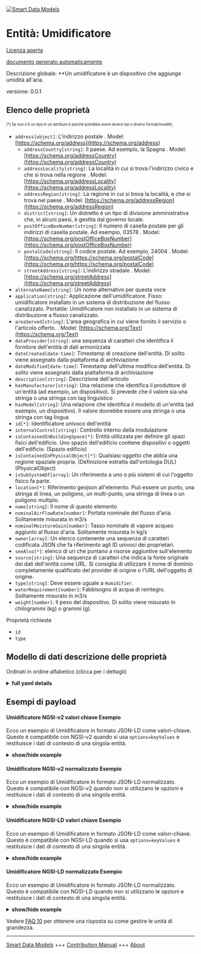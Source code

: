 <!-- 10-Header -->    
[![Smart Data Models](https://smartdatamodels.org/wp-content/uploads/2022/01/SmartDataModels_logo.png "Logo")](https://smartdatamodels.org)    
Entità: Umidificatore    
=====================<!-- /10-Header -->    
<!-- 15-License -->    
[Licenza aperta](https://github.com/smart-data-models//dataModel.S4BLDG/blob/master/Humidifier/LICENSE.md)    
[documento generato automaticamente](https://docs.google.com/presentation/d/e/2PACX-1vTs-Ng5dIAwkg91oTTUdt8ua7woBXhPnwavZ0FxgR8BsAI_Ek3C5q97Nd94HS8KhP-r_quD4H0fgyt3/pub?start=false&loop=false&delayms=3000#slide=id.gb715ace035_0_60)    
<!-- /15-License -->    
<!-- 20-Description -->    
Descrizione globale: **Un umidificatore è un dispositivo che aggiunge umidità all'aria.    
versione: 0.0.1    
<!-- /20-Description -->    
<!-- 30-PropertiesList -->    
## Elenco delle proprietà    
<sup><sub>[*] Se non c'è un tipo in un attributo è perché potrebbe avere diversi tipi o diversi formati/modelli</sub></sup>.    
- `address[object]`: L'indirizzo postale  . Model: [https://schema.org/address](https://schema.org/address)	- `addressCountry[string]`: Il paese. Ad esempio, la Spagna  . Model: [https://schema.org/addressCountry](https://schema.org/addressCountry)    
	- `addressLocality[string]`: La località in cui si trova l'indirizzo civico e che si trova nella regione  . Model: [https://schema.org/addressLocality](https://schema.org/addressLocality)    
	- `addressRegion[string]`: La regione in cui si trova la località, e che si trova nel paese  . Model: [https://schema.org/addressRegion](https://schema.org/addressRegion)    
	- `district[string]`: Un distretto è un tipo di divisione amministrativa che, in alcuni paesi, è gestita dal governo locale.      
	- `postOfficeBoxNumber[string]`: Il numero di casella postale per gli indirizzi di casella postale. Ad esempio, 03578  . Model: [https://schema.org/postOfficeBoxNumber](https://schema.org/postOfficeBoxNumber)    
	- `postalCode[string]`: Il codice postale. Ad esempio, 24004  . Model: [https://schema.org/https://schema.org/postalCode](https://schema.org/https://schema.org/postalCode)    
	- `streetAddress[string]`: L'indirizzo stradale  . Model: [https://schema.org/streetAddress](https://schema.org/streetAddress)    
- `alternateName[string]`: Un nome alternativo per questa voce  - `application[string]`: Applicazione dell'umidificatore. Fisso: umidificatore installato in un sistema di distribuzione del flusso canalizzato. Portatile: Umidificatore non installato in un sistema di distribuzione a flusso canalizzato.  - `areaServed[string]`: L'area geografica in cui viene fornito il servizio o l'articolo offerto.  . Model: [https://schema.org/Text](https://schema.org/Text)- `dataProvider[string]`: una sequenza di caratteri che identifica il fornitore dell'entità di dati armonizzata  - `dateCreated[date-time]`: Timestamp di creazione dell'entità. Di solito viene assegnato dalla piattaforma di archiviazione  - `dateModified[date-time]`: Timestamp dell'ultima modifica dell'entità. Di solito viene assegnato dalla piattaforma di archiviazione  - `description[string]`: Descrizione dell'articolo  - `hasManufacturer[string]`: Una relazione che identifica il produttore di un'entità (ad esempio, un dispositivo). Si prevede che il valore sia una stringa o una stringa con tag linguistico  - `hasModel[string]`: Una relazione che identifica il modello di un'entità (ad esempio, un dispositivo). Il valore dovrebbe essere una stringa o una stringa con tag lingua  - `id[*]`: Identificatore univoco dell'entità  - `internalControl[string]`: Controllo interno della modulazione  - `isContainedInBuildingSpace[*]`: Entità utilizzata per definire gli spazi fisici dell'edificio. Uno spazio dell'edificio contiene dispositivi o oggetti dell'edificio. (Spazio edificio)  - `isContainedInPhysicalObject[*]`: Qualsiasi oggetto che abbia una regione spaziale propria.  (Definizione estratta dall'ontologia DUL) (PhysicalObject)  - `isSubSystemOf[array]`: Un riferimento a uno o più sistemi di cui l'oggetto fisico fa parte.  - `location[*]`: Riferimento geojson all'elemento. Può essere un punto, una stringa di linea, un poligono, un multi-punto, una stringa di linea o un poligono multiplo.  - `name[string]`: Il nome di questo elemento  - `nominalAirFlowRate[number]`: Portata nominale del flusso d'aria. Solitamente misurata in m3/s  - `nominalMoistureGain[number]`: Tasso nominale di vapore acqueo aggiunto al flusso d'aria. Solitamente misurata in kg/s  - `owner[array]`: Un elenco contenente una sequenza di caratteri codificata JSON che fa riferimento agli ID univoci dei proprietari.  - `seeAlso[*]`: elenco di uri che puntano a risorse aggiuntive sull'elemento  - `source[string]`: Una sequenza di caratteri che indica la fonte originale dei dati dell'entità come URL. Si consiglia di utilizzare il nome di dominio completamente qualificato del provider di origine o l'URL dell'oggetto di origine.  - `type[string]`: Deve essere uguale a `Humidifier`.  - `waterRequirement[number]`: Fabbisogno di acqua di reintegro. Solitamente misurato in m3/s  - `weight[number]`: Il peso del dispositivo. Di solito viene misurato in chilogrammi (kg) o grammi (g).  <!-- /30-PropertiesList -->    
<!-- 35-RequiredProperties -->    
Proprietà richieste    
- `id`  - `type`  <!-- /35-RequiredProperties -->    
<!-- 40-RequiredProperties -->    
<!-- /40-RequiredProperties -->    
<!-- 50-DataModelHeader -->    
## Modello di dati descrizione delle proprietà    
Ordinati in ordine alfabetico (clicca per i dettagli)    
<!-- /50-DataModelHeader -->    
<!-- 60-ModelYaml -->    
<details><summary><strong>full yaml details</strong></summary>      
```yaml    
Humidifier:      
  description: A humidifier is a device that adds moisture into the air.      
  properties:      
    address:      
      description: The mailing address      
      properties:      
        addressCountry:      
          description: 'The country. For example, Spain'      
          type: string      
          x-ngsi:      
            model: https://schema.org/addressCountry      
            type: Property      
        addressLocality:      
          description: 'The locality in which the street address is, and which is in the region'      
          type: string      
          x-ngsi:      
            model: https://schema.org/addressLocality      
            type: Property      
        addressRegion:      
          description: 'The region in which the locality is, and which is in the country'      
          type: string      
          x-ngsi:      
            model: https://schema.org/addressRegion      
            type: Property      
        district:      
          description: 'A district is a type of administrative division that, in some countries, is managed by the local government'      
          type: string      
          x-ngsi:      
            type: Property      
        postOfficeBoxNumber:      
          description: 'The post office box number for PO box addresses. For example, 03578'      
          type: string      
          x-ngsi:      
            model: https://schema.org/postOfficeBoxNumber      
            type: Property      
        postalCode:      
          description: 'The postal code. For example, 24004'      
          type: string      
          x-ngsi:      
            model: https://schema.org/https://schema.org/postalCode      
            type: Property      
        streetAddress:      
          description: The street address      
          type: string      
          x-ngsi:      
            model: https://schema.org/streetAddress      
            type: Property      
        streetNr:      
          description: Number identifying a specific property on a public street      
          type: string      
          x-ngsi:      
            type: Property      
      type: object      
      x-ngsi:      
        model: https://schema.org/address      
        type: Property      
    alternateName:      
      description: An alternative name for this item      
      type: string      
      x-ngsi:      
        type: Property      
    application:      
      description: 'Humidifier application. Fixed: Humidifier installed in a ducted flow distribution system. Portable: Humidifier is not installed in a ducted flow distribution system'      
      type: string      
      x-ngsi:      
        type: Property      
    areaServed:      
      description: The geographic area where a service or offered item is provided      
      type: string      
      x-ngsi:      
        model: https://schema.org/Text      
        type: Property      
    dataProvider:      
      description: A sequence of characters identifying the provider of the harmonised data entity      
      type: string      
      x-ngsi:      
        type: Property      
    dateCreated:      
      description: Entity creation timestamp. This will usually be allocated by the storage platform      
      format: date-time      
      type: string      
      x-ngsi:      
        type: Property      
    dateModified:      
      description: Timestamp of the last modification of the entity. This will usually be allocated by the storage platform      
      format: date-time      
      type: string      
      x-ngsi:      
        type: Property      
    description:      
      description: A description of this item      
      type: string      
      x-ngsi:      
        type: Property      
    hasManufacturer:      
      description: 'A relationship identifying the manufacturer of an entity (e.g., device). The value is expected to be a string or a string with language tag'      
      type: string      
      x-ngsi:      
        type: Property      
    hasModel:      
      description: 'A relationship identifying the model of an entity (e.g., device). The value is expected to be a string or a string with language tag'      
      type: string      
      x-ngsi:      
        type: Property      
    id:      
      anyOf:      
        - description: Identifier format of any NGSI entity      
          maxLength: 256      
          minLength: 1      
          pattern: ^[\w\-\.\{\}\$\+\*\[\]`|~^@!,:\\]+$      
          type: string      
          x-ngsi:      
            type: Property      
        - description: Identifier format of any NGSI entity      
          format: uri      
          type: string      
          x-ngsi:      
            type: Property      
      description: Unique identifier of the entity      
      x-ngsi:      
        type: Property      
    internalControl:      
      description: Internal modulation control      
      type: string      
      x-ngsi:      
        type: Property      
    isContainedInBuildingSpace:      
      anyOf:      
        - description: Identifier format of any NGSI entity      
          maxLength: 256      
          minLength: 1      
          pattern: ^[\w\-\.\{\}\$\+\*\[\]`|~^@!,:\\]+$      
          type: string      
          x-ngsi:      
            type: Property      
        - description: Identifier format of any NGSI entity      
          format: uri      
          type: string      
          x-ngsi:      
            type: Property      
      description: An entity used to define the physical spaces of the building. A building space contains devices or building objects. (BuildingSpace)      
      x-ngsi:      
        type: Property      
    isContainedInPhysicalObject:      
      anyOf:      
        - description: Identifier format of any NGSI entity      
          maxLength: 256      
          minLength: 1      
          pattern: ^[\w\-\.\{\}\$\+\*\[\]`|~^@!,:\\]+$      
          type: string      
          x-ngsi:      
            type: Property      
        - description: Identifier format of any NGSI entity      
          format: uri      
          type: string      
          x-ngsi:      
            type: Property      
      description: Any Object that has a proper space region.  (Definition extracted from DUL ontology) (PhysicalObject)      
      x-ngsi:      
        type: Property      
    isSubSystemOf:      
      description: A reference to a system(s) that this Physical Object is part of      
      items:      
        anyOf:      
          - description: Identifier format of any NGSI entity      
            maxLength: 256      
            minLength: 1      
            pattern: ^[\w\-\.\{\}\$\+\*\[\]`|~^@!,:\\]+$      
            type: string      
            x-ngsi:      
              type: Property      
          - description: Identifier format of any NGSI entity      
            format: uri      
            type: string      
            x-ngsi:      
              type: Property      
        description: Unique identifier of the entity      
        x-ngsi:      
          type: Property      
      type: array      
      x-ngsi:      
        type: Relationship      
    location:      
      description: 'Geojson reference to the item. It can be Point, LineString, Polygon, MultiPoint, MultiLineString or MultiPolygon'      
      oneOf:      
        - description: Geojson reference to the item. Point      
          properties:      
            bbox:      
              items:      
                type: number      
              minItems: 4      
              type: array      
            coordinates:      
              items:      
                type: number      
              minItems: 2      
              type: array      
            type:      
              enum:      
                - Point      
              type: string      
          required:      
            - type      
            - coordinates      
          title: GeoJSON Point      
          type: object      
          x-ngsi:      
            type: GeoProperty      
        - description: Geojson reference to the item. LineString      
          properties:      
            bbox:      
              items:      
                type: number      
              minItems: 4      
              type: array      
            coordinates:      
              items:      
                items:      
                  type: number      
                minItems: 2      
                type: array      
              minItems: 2      
              type: array      
            type:      
              enum:      
                - LineString      
              type: string      
          required:      
            - type      
            - coordinates      
          title: GeoJSON LineString      
          type: object      
          x-ngsi:      
            type: GeoProperty      
        - description: Geojson reference to the item. Polygon      
          properties:      
            bbox:      
              items:      
                type: number      
              minItems: 4      
              type: array      
            coordinates:      
              items:      
                items:      
                  items:      
                    type: number      
                  minItems: 2      
                  type: array      
                minItems: 4      
                type: array      
              type: array      
            type:      
              enum:      
                - Polygon      
              type: string      
          required:      
            - type      
            - coordinates      
          title: GeoJSON Polygon      
          type: object      
          x-ngsi:      
            type: GeoProperty      
        - description: Geojson reference to the item. MultiPoint      
          properties:      
            bbox:      
              items:      
                type: number      
              minItems: 4      
              type: array      
            coordinates:      
              items:      
                items:      
                  type: number      
                minItems: 2      
                type: array      
              type: array      
            type:      
              enum:      
                - MultiPoint      
              type: string      
          required:      
            - type      
            - coordinates      
          title: GeoJSON MultiPoint      
          type: object      
          x-ngsi:      
            type: GeoProperty      
        - description: Geojson reference to the item. MultiLineString      
          properties:      
            bbox:      
              items:      
                type: number      
              minItems: 4      
              type: array      
            coordinates:      
              items:      
                items:      
                  items:      
                    type: number      
                  minItems: 2      
                  type: array      
                minItems: 2      
                type: array      
              type: array      
            type:      
              enum:      
                - MultiLineString      
              type: string      
          required:      
            - type      
            - coordinates      
          title: GeoJSON MultiLineString      
          type: object      
          x-ngsi:      
            type: GeoProperty      
        - description: Geojson reference to the item. MultiLineString      
          properties:      
            bbox:      
              items:      
                type: number      
              minItems: 4      
              type: array      
            coordinates:      
              items:      
                items:      
                  items:      
                    items:      
                      type: number      
                    minItems: 2      
                    type: array      
                  minItems: 4      
                  type: array      
                type: array      
              type: array      
            type:      
              enum:      
                - MultiPolygon      
              type: string      
          required:      
            - type      
            - coordinates      
          title: GeoJSON MultiPolygon      
          type: object      
          x-ngsi:      
            type: GeoProperty      
      x-ngsi:      
        type: GeoProperty      
    name:      
      description: The name of this item      
      type: string      
      x-ngsi:      
        type: Property      
    nominalAirFlowRate:      
      description: Nominal rate of air flow. Usually measured in m3/s      
      type: number      
      x-ngsi:      
        type: Property      
    nominalMoistureGain:      
      description: Nominal rate of water vapor added into the airstream. Usually measured in kg/s      
      type: number      
      x-ngsi:      
        type: Property      
    owner:      
      description: A List containing a JSON encoded sequence of characters referencing the unique Ids of the owner(s)      
      items:      
        anyOf:      
          - description: Identifier format of any NGSI entity      
            maxLength: 256      
            minLength: 1      
            pattern: ^[\w\-\.\{\}\$\+\*\[\]`|~^@!,:\\]+$      
            type: string      
            x-ngsi:      
              type: Property      
          - description: Identifier format of any NGSI entity      
            format: uri      
            type: string      
            x-ngsi:      
              type: Property      
        description: Unique identifier of the entity      
        x-ngsi:      
          type: Property      
      type: array      
      x-ngsi:      
        type: Property      
    seeAlso:      
      description: list of uri pointing to additional resources about the item      
      oneOf:      
        - items:      
            format: uri      
            type: string      
          minItems: 1      
          type: array      
        - format: uri      
          type: string      
      x-ngsi:      
        type: Property      
    source:      
      description: 'A sequence of characters giving the original source of the entity data as a URL. Recommended to be the fully qualified domain name of the source provider, or the URL to the source object'      
      type: string      
      x-ngsi:      
        type: Property      
    type:      
      description: It must be equal to `Humidifier`      
      enum:      
        - Humidifier      
      type: string      
      x-ngsi:      
        type: Property      
    waterRequirement:      
      description: Make-up water requirement. Usually measured in m3/s      
      type: number      
      x-ngsi:      
        type: Property      
    weight:      
      description: The weight of the device. Usually measured in kilograms (kg) or grams (g)      
      type: number      
      x-ngsi:      
        type: Property      
  required:      
    - id      
    - type      
  type: object      
  x-derived-from: "https://saref.etsi.org/saref4bldg/v1.1.2/#s4bldg:Humidifier"      
  x-disclaimer: 'Redistribution and use in source and binary forms, with or without modification, are permitted  provided that the license conditions are met. Copyleft (c) 2022 Contributors to Smart Data Models Program'      
  x-license-url: https://github.com/smart-data-models/dataModel.S4BLDG/blob/master/Humidifier/LICENSE.md      
  x-model-schema: https://smart-data-models.github.com/dataModel.SAREF4BLDG/Humidifier/schema.json      
  x-model-tags: SAREF Humidifier      
  x-version: 0.0.1      
```    
</details>      
<!-- /60-ModelYaml -->    
<!-- 70-MiddleNotes -->    
<!-- /70-MiddleNotes -->    
<!-- 80-Examples -->    
## Esempi di payload    
#### Umidificatore NGSI-v2 valori chiave Esempio    
Ecco un esempio di Umidificatore in formato JSON-LD come valori-chiave. Questo è compatibile con NGSI-v2 quando si usa `options=keyValues` e restituisce i dati di contesto di una singola entità.    
<details><summary><strong>show/hide example</strong></summary>      
```json  
{  
  "id": "urn:ngsi-ld:Humidifier:ac37f3cb-91a4-420a-bf0c-0b9e7e172521",  
  "type": "Humidifier",  
  "application": "Trafficway",  
  "internalControl": "circuit",  
  "nominalAirFlowRate": 0.5067643159622129,  
  "nominalMoistureGain": 0.6949833248374234,  
  "waterRequirement": 0.006912028133186698,  
  "weight": 0.0357306217024943,  
  "isContainedInBuildingSpace": "urn:ngsi-ld:BuildingSpace:09a4b404-f422-4f1c-b53e-23fabedd21c7",  
  "isContainedInPhysicalObject": "urn:ngsi-ld:PhysicalObject:dea722e2-f244-4618-bd6d-40a74f6053c7",  
  "isSubSystemOf": [  
    "urn:ngsi-ld:System:7d1ab6f4-93d8-45f1-8075-e07d9f0a92ab",  
    "urn:ngsi-ld:System:97c9fe52-5019-4f15-9e09-b74248a9e008",  
    "urn:ngsi-ld:System:4adb71a2-0ae3-4ecc-9d29-9e913f5cb577"  
  ],  
  "hasManufacturer": "Humidifier Company Inc.",  
  "hasModel": "Humidifier 0.1.2",  
  "dateCreated": "2023-01-26T01:28:19Z",  
  "dateModified": "2023-01-26T00:58:24Z",  
  "source": "Import",  
  "name": "Humidifier",  
  "alternateName": "Humidifier type 2",  
  "description": "Humidifier of limited Humidifier types",  
  "dataProvider": "IFC file"  
}  
```  
</details>    
#### Umidificatore NGSI-v2 normalizzato Esempio    
Ecco un esempio di Umidificatore in formato JSON-LD normalizzato. Questo è compatibile con NGSI-v2 quando non si utilizzano le opzioni e restituisce i dati di contesto di una singola entità.    
<details><summary><strong>show/hide example</strong></summary>      
```json  
{  
  "id": "urn:ngsi-ld:Humidifier:fba02151-cd4b-4dfd-a7a7-37dafa66d943",  
  "type": "Humidifier",  
  "application": {  
    "type": "Text",  
    "value": "Small Soft Car"  
  },  
  "internalControl": {  
    "type": "Text",  
    "value": "mindshare"  
  },  
  "nominalAirFlowRate": {  
    "type": "Number",  
    "value": 0.9292903711390679  
  },  
  "nominalMoistureGain": {  
    "type": "Number",  
    "value": 0.8580622286778447  
  },  
  "waterRequirement": {  
    "type": "Number",  
    "value": 0.554538436027498  
  },  
  "weight": {  
    "type": "Number",  
    "value": 0.7752621626916505  
  },  
  "isContainedInBuildingSpace": {  
    "type": "Text",  
    "value": "urn:ngsi-ld:BuildingSpace:e921e031-412b-425c-931b-c63634eb5c85"  
  },  
  "isContainedInPhysicalObject": {  
    "type": "Text",  
    "value": "urn:ngsi-ld:PhysicalObject:013cd1d5-1e31-4a2a-a666-8e18c85a0360"  
  },  
  "isSubSystemOf": {  
    "type": "StructuredValue",  
    "value": [  
      "urn:ngsi-ld:System:ea1d1a76-356e-491c-b5dc-17a8c456d7f7",  
      "urn:ngsi-ld:System:f7b44810-8762-4e67-b4d0-6e4d9bb81b46",  
      "urn:ngsi-ld:System:88bb7831-63c5-40bc-8349-7cef821db39c"  
    ]  
  },  
  "hasManufacturer": {  
    "type": "Text",  
    "value": "Humidifier Company Inc."  
  },  
  "hasModel": {  
    "type": "Text",  
    "value": "Humidifier 0.1.2"  
  },  
  "dateCreated": {  
    "type": "DateTime",  
    "value": "2023-01-26T08:47:34.1843489+01:00"  
  },  
  "dateModified": {  
    "type": "DateTime",  
    "value": "2023-01-26T06:27:14.5040882+01:00"  
  },  
  "source": {  
    "type": "Text",  
    "value": "Import"  
  },  
  "name": {  
    "type": "Text",  
    "value": "Humidifier"  
  },  
  "alternateName": {  
    "type": "Text",  
    "value": "Humidifier type 2"  
  },  
  "description": {  
    "type": "Text",  
    "value": "Humidifier of limited Humidifier types"  
  },  
  "dataProvider": {  
    "type": "Text",  
    "value": "IFC file"  
  }  
}  
```  
</details>    
#### Umidificatore NGSI-LD valori chiave Esempio    
Ecco un esempio di Umidificatore in formato JSON-LD come valori-chiave. Questo è compatibile con NGSI-LD quando si usa `options=keyValues` e restituisce i dati di contesto di una singola entità.    
<details><summary><strong>show/hide example</strong></summary>      
```json  
{  
  "id": "urn:ngsi-ld:Humidifier:ac37f3cb-91a4-420a-bf0c-0b9e7e172521",  
  "type": "Humidifier",  
  "application": "Trafficway",  
  "internalControl": "circuit",  
  "nominalAirFlowRate": 0.5067643159622129,  
  "nominalMoistureGain": 0.6949833248374234,  
  "waterRequirement": 0.006912028133186698,  
  "weight": 0.0357306217024943,  
  "isContainedInBuildingSpace": "urn:ngsi-ld:BuildingSpace:09a4b404-f422-4f1c-b53e-23fabedd21c7",  
  "isContainedInPhysicalObject": "urn:ngsi-ld:PhysicalObject:dea722e2-f244-4618-bd6d-40a74f6053c7",  
  "isSubSystemOf": [  
    "urn:ngsi-ld:System:7d1ab6f4-93d8-45f1-8075-e07d9f0a92ab",  
    "urn:ngsi-ld:System:97c9fe52-5019-4f15-9e09-b74248a9e008",  
    "urn:ngsi-ld:System:4adb71a2-0ae3-4ecc-9d29-9e913f5cb577"  
  ],  
  "hasManufacturer": "Humidifier Company Inc.",  
  "hasModel": "Humidifier 0.1.2",  
  "dateCreated": "2023-01-26T01:28:19Z",  
  "dateModified": "2023-01-26T00:58:24Z",  
  "source": "Import",  
  "name": "Humidifier",  
  "alternateName": "Humidifier type 2",  
  "description": "Humidifier of limited Humidifier types",  
  "dataProvider": "IFC file",  
  "@context": [  
    "https://raw.githubusercontent.com/smart-data-models/dataModel.S4BLDG/master/context.jsonld",  
    "https://uri.etsi.org/ngsi-ld/v1/ngsi-ld-core-context.jsonld"  
  ]  
}  
```  
</details>    
#### Umidificatore NGSI-LD normalizzato Esempio    
Ecco un esempio di Umidificatore in formato JSON-LD normalizzato. Questo è compatibile con NGSI-LD quando non si utilizzano le opzioni e restituisce i dati di contesto di una singola entità.    
<details><summary><strong>show/hide example</strong></summary>      
```json  
{  
  "id": "urn:ngsi-ld:Humidifier:7535836f-92b5-4489-b99c-424fab29c039",  
  "type": "Humidifier",  
  "application": {  
    "type": "Property",  
    "value": "payment"  
  },  
  "internalControl": {  
    "type": "Property",  
    "value": "national"  
  },  
  "nominalAirFlowRate": {  
    "type": "Property",  
    "unitCode": "m3/s",  
    "observedAt": "2023-01-25T23:50:20Z",  
    "value": 0.6517710650891719  
  },  
  "nominalMoistureGain": {  
    "type": "Property",  
    "unitCode": "kg/s",  
    "observedAt": "2023-01-26T00:47:56Z",  
    "value": 0.7521424188536304  
  },  
  "waterRequirement": {  
    "type": "Property",  
    "unitCode": "m3/s",  
    "observedAt": "2023-01-26T04:16:30Z",  
    "value": 0.37658219788129976  
  },  
  "weight": {  
    "type": "Property",  
    "unitCode": "g",  
    "observedAt": "2023-01-25T20:12:20Z",  
    "value": 0.348798884385924  
  },  
  "isContainedInBuildingSpace": {  
    "type": "Relationship",  
    "object": "urn:ngsi-ld:BuildingSpace:89364634-51b8-4628-b785-be02d50d9653"  
  },  
  "isContainedInPhysicalObject": {  
    "type": "Relationship",  
    "object": "urn:ngsi-ld:PhysicalObject:748df8f3-6595-4591-bc38-4e393a942194"  
  },  
  "isSubSystemOf": [  
    {  
      "type": "Relationship",  
      "object": "urn:ngsi-ld:System:45f04a26-3ae7-4a68-a960-4e4c9667bbb8"  
    },  
    {  
      "type": "Relationship",  
      "object": "urn:ngsi-ld:System:b619039a-e060-41ce-8e61-cdbc63e86287"  
    },  
    {  
      "type": "Relationship",  
      "object": "urn:ngsi-ld:System:94b68acc-bf31-40d7-a089-1172ff14240a"  
    }  
  ],  
  "hasManufacturer": {  
    "type": "Property",  
    "value": "Humidifier Company Inc."  
  },  
  "hasModel": {  
    "type": "Property",  
    "value": "Humidifier 0.1.2"  
  },  
  "dateCreated": {  
    "type": "Property",  
    "value": "2023-01-25T19:33:58Z"  
  },  
  "dateModified": {  
    "type": "Property",  
    "value": "2023-01-26T04:06:21Z"  
  },  
  "source": {  
    "type": "Property",  
    "value": "Import"  
  },  
  "name": {  
    "type": "Property",  
    "value": "Humidifier"  
  },  
  "alternateName": {  
    "type": "Property",  
    "value": "Humidifier type 2"  
  },  
  "description": {  
    "type": "Property",  
    "value": "Humidifier of limited Humidifier types"  
  },  
  "dataProvider": {  
    "type": "Property",  
    "value": "IFC file"  
  },  
  "@context": [  
    "https://raw.githubusercontent.com/smart-data-models/dataModel.S4BLDG/master/context.jsonld",  
    "https://uri.etsi.org/ngsi-ld/v1/ngsi-ld-core-context.jsonld"  
  ]  
}  
```  
</details><!-- /80-Examples -->    
<!-- 90-FooterNotes -->    
<!-- /90-FooterNotes -->    
<!-- 95-Units -->    
Vedere [FAQ 10](https://smartdatamodels.org/index.php/faqs/) per ottenere una risposta su come gestire le unità di grandezza.    
<!-- /95-Units -->    
<!-- 97-LastFooter -->    
---    
[Smart Data Models](https://smartdatamodels.org) +++ [Contribution Manual](https://bit.ly/contribution_manual) +++ [About](https://bit.ly/Introduction_SDM)<!-- /97-LastFooter -->    
